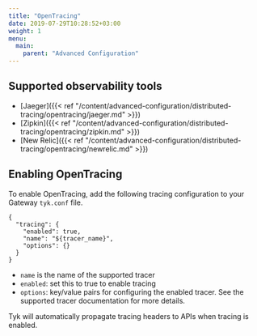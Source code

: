 ```yaml
---
title: "OpenTracing"
date: 2019-07-29T10:28:52+03:00
weight: 1
menu: 
  main:
    parent: "Advanced Configuration"
---
```


## Supported observability tools
- [Jaeger]({{< ref "/content/advanced-configuration/distributed-tracing/opentracing/jaeger.md" >}})
- [Zipkin]({{< ref "/content/advanced-configuration/distributed-tracing/opentracing/zipkin.md" >}})
- [New Relic]({{< ref "/content/advanced-configuration/distributed-tracing/opentracing/newrelic.md" >}})

## Enabling OpenTracing
To enable OpenTracing, add the following tracing configuration to your Gateway `tyk.conf` file.

```{.json}
{
  "tracing": {
    "enabled": true,
    "name": "${tracer_name}",
    "options": {}
  }
}
```

- `name` is the name of the supported tracer
- `enabled`: set this to true to enable tracing
- `options`: key/value pairs for configuring the enabled tracer. See the
 supported tracer documentation for more details.

Tyk will automatically propagate tracing headers to APIs  when tracing is enabled.
